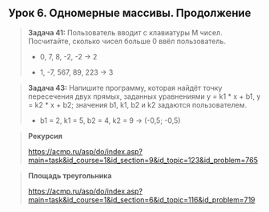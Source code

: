 ## **Урок 6. Одномерные массивы. Продолжение**

> **Задача 41:** Пользователь вводит с клавиатуры M чисел. Посчитайте, сколько чисел больше 0 ввёл пользователь.
>
> - 0, 7, 8, -2, -2 -> 2
>
> - 1, -7, 567, 89, 223 -> 3

> **Задача 43:** Напишите программу, которая найдёт точку пересечения двух прямых, заданных уравнениями y = k1 * x + b1, y = k2 * x + b2; значения b1, k1, b2 и k2 задаются пользователем.
>
> - b1 = 2, k1 = 5, b2 = 4, k2 = 9 -> (-0,5; -0,5)

> **Рекурсия**
>
> https://acmp.ru/asp/do/index.asp?main=task&id_course=1&id_section=9&id_topic=123&id_problem=765

> **Площадь треугольника**
>
> https://acmp.ru/asp/do/index.asp?main=task&id_course=1&id_section=6&id_topic=116&id_problem=719